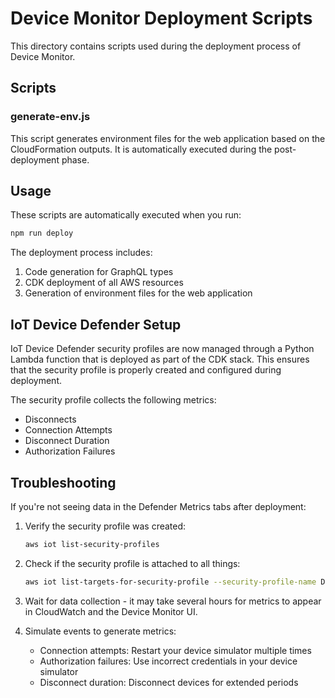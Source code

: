 # Device Monitor Deployment Scripts

This directory contains scripts used during the deployment process of Device Monitor.

## Scripts

### generate-env.js

This script generates environment files for the web application based on the CloudFormation outputs. It is automatically executed during the post-deployment phase.

## Usage

These scripts are automatically executed when you run:

```bash
npm run deploy
```

The deployment process includes:

1. Code generation for GraphQL types
2. CDK deployment of all AWS resources
3. Generation of environment files for the web application

## IoT Device Defender Setup

IoT Device Defender security profiles are now managed through a Python Lambda function that is deployed as part of the CDK stack. This ensures that the security profile is properly created and configured during deployment.

The security profile collects the following metrics:
- Disconnects
- Connection Attempts
- Disconnect Duration
- Authorization Failures

## Troubleshooting

If you're not seeing data in the Defender Metrics tabs after deployment:

1. Verify the security profile was created:
   ```bash
   aws iot list-security-profiles
   ```

2. Check if the security profile is attached to all things:
   ```bash
   aws iot list-targets-for-security-profile --security-profile-name Device MonitorDefenderProfile
   ```

3. Wait for data collection - it may take several hours for metrics to appear in CloudWatch and the Device Monitor UI.

4. Simulate events to generate metrics:
   - Connection attempts: Restart your device simulator multiple times
   - Authorization failures: Use incorrect credentials in your device simulator
   - Disconnect duration: Disconnect devices for extended periods

